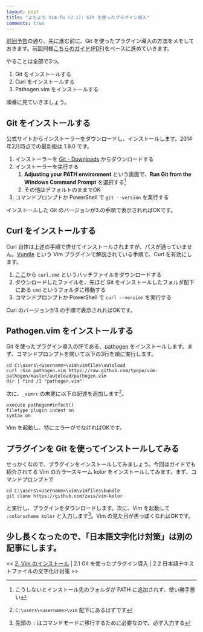 ```yaml
---
layout: post
title: "よちよち Vim-fu (2.1): Git を使ったプラグイン導入"
comments: true
---
```

[前回予告][61]の通り、先に進む前に、Git を使ったプラグイン導入の方法をメモしておきます。前回同様[こちらのガイド(PDF)](http://www.vim.org/ugrankar.pdf)をベースに進めていきます。 

やることは全部で3つ。

1. Git をインストールする
2. Curl をインストールする
3. Pathogen.vim をインストールする

順番に見ていきましょう。

## Git をインストールする

公式サイトからインストーラーをダウンロードし、インストールします。2014年2月時点での最新版は 1.9.0 です。

1. インストーラーを [Git - Downloads](http://git-scm.com/download/) からダウンロードする
2. インストーラーを実行する
    1. **Adjusting your PATH environment** という画面で、**Run Git from the Windows Command Prompt** を選択する[^01]
    2. その他はデフォルトのままでOK
3. コマンドプロンプトか PowerShell で `git --version` を実行する

インストールした Git のバージョンが3.の手順で表示されればOKです。

## Curl をインストールする

Curl 自体は上述の手順で併せてインストールされますが、パスが通っていません。[Vundle](https://github.com/gmarik/Vundle.vim/wiki/Vundle-for-Windows) という Vim プラグインで解説されている手順で、Curl を有効にします。

1. [ここ](https://gist.githubusercontent.com/gmarik/912993/raw/2753fc4ad996d00bbe09f7af9faceb8e98433722/curl.cmd)から `curl.cmd` というバッチファイルをダウンロードする
2. ダウンロードしたファイルを、先ほど Git をインストールしたフォルダ配下にある `cmd` というフォルダに移動する
3. コマンドプロンプトか PowerShell で `curl --version` を実行する

Curl のバージョンが3.の手順で表示されればOKです。

## Pathogen.vim をインストールする

Git を使ったプラグイン導入の肝である、[pathogen](https://github.com/tpope/vim-pathogen) をインストールします。まず、コマンドプロンプトを開いて以下の3行を順に実行します。

```
cd C:\users\<username>\vim\vimfiles\autoload
curl -Sso pathogen.vim https://raw.github.com/tpope/vim-pathogen/master/autoload/pathogen.vim
dir | find /I "pathogen.vim"`
```

次に、`_vimrc` の末尾に以下の記述を追加します[^02]。

```
execute pathogen#infect()
filetype plugin indent on
syntax on
```

Vim を起動し、特にエラーがでなければOKです。

## プラグインを Git を使ってインストールしてみる

せっかくなので、プラグインをインストールしてみましょう。今回はガイドでも紹介されてる Vim のカラースキーム kolor をインストールしてみます。まず、コマンドプロンプトで

```
cd C:\users\<username>\vim\vimfiles\bundle
git clone https://github.com/zeis/vim-kolor
```

と実行し、プラグインをダウンロードします。次に、Vim を起動して `:colorscheme kolor` と入力します[^03]。Vim の見た目が黒っぽくなればOKです。

少し長くなったので、「日本語文字化け対策」は別の記事にします。
----------------------------------------

<< [2. Vim のインストール](http://blog.harupong.com/2014/02/vim-fu-2/) | 2.1 Git を使ったプラグイン導入 | 2.2 日本語テキストファイルの文字化け対策 >>

[61]: http://blog.harupong.com/2014/02/vim-fu-2/

[^01]: こうしないとインストール先のフォルダが PATH に追加されず、使い勝手悪い

[^02]: `C:\users\<username>\vim` 配下にあるはずです

[^03]: 先頭の `:` はコマンドモードに移行するために必要なので、必ず入力する
